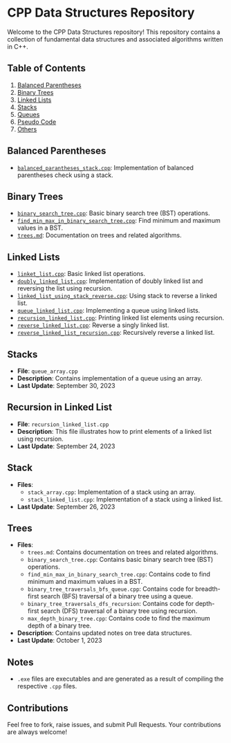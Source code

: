 # CPP Data Structures Repository

Welcome to the CPP Data Structures repository! This repository contains a collection of fundamental data structures and associated algorithms written in C++.

## Table of Contents

1. [Balanced Parentheses](#balanced-parentheses)
2. [Binary Trees](#binary-trees)
3. [Linked Lists](#linked-lists)
4. [Stacks](#stacks)
5. [Queues](#queues)
6. [Pseudo Code](#pseudo-code)
7. [Others](#others)

## Balanced Parentheses

- [`balanced_parantheses_stack.cpp`](balanced_parantheses_stack.cpp): Implementation of balanced parentheses check using a stack.

## Binary Trees

- [`binary_search_tree.cpp`](binary_search_tree.cpp): Basic binary search tree (BST) operations.
- [`find_min_max_in_binary_search_tree.cpp`](find_min_max_in_binary_search_tree.cpp): Find minimum and maximum values in a BST.
- [`trees.md`](trees.md): Documentation on trees and related algorithms.

## Linked Lists

- [`linket_list.cpp`](linket_list.cpp): Basic linked list operations.
- [`doubly_linked_list.cpp`](doubly_linked_list.cpp): Implementation of doubly linked list and reversing the list using recursion.
- [`linked_list_using_stack_reverse.cpp`](linked_list_using_stack_reverse.cpp): Using stack to reverse a linked list.
- [`queue_linked_list.cpp`](queue_linked_list.cpp): Implementing a queue using linked lists.
- [`recursion_linked_list.cpp`](recursion_linked_list.cpp): Printing linked list elements using recursion.
- [`reverse_linked_list.cpp`](reverse_linked_list.cpp): Reverse a singly linked list.
- [`reverse_linked_list_recursion.cpp`](reverse_linked_list_recursion.cpp): Recursively reverse a linked list.

## Stacks

- **File**: `queue_array.cpp`
- **Description**: Contains implementation of a queue using an array.
- **Last Update**: September 30, 2023

## Recursion in Linked List

- **File**: `recursion_linked_list.cpp`
- **Description**: This file illustrates how to print elements of a linked list using recursion.
- **Last Update**: September 24, 2023

## Stack

- **Files**:
  - `stack_array.cpp`: Implementation of a stack using an array.
  - `stack_linked_list.cpp`: Implementation of a stack using a linked list.
- **Last Update**: September 26, 2023

## Trees

- **Files**:
  - `trees.md`: Contains documentation on trees and related algorithms.
  - `binary_search_tree.cpp`: Contains basic binary search tree (BST) operations.
  - `find_min_max_in_binary_search_tree.cpp`: Contains code to find minimum and maximum values in a BST.
  - `binary_tree_traversals_bfs_queue.cpp`: Contains code for breadth-first search (BFS) traversal of a binary tree using a queue.
  - `binary_tree_traversals_dfs_recursion`: Contains code for depth-first search (DFS) traversal of a binary tree using recursion.
  - `max_depth_binary_tree.cpp`: Contains code to find the maximum depth of a binary tree.
- **Description**: Contains updated notes on tree data structures.
- **Last Update**: October 1, 2023

## Notes
- `.exe` files are executables and are generated as a result of compiling the respective `.cpp` files.

## Contributions

Feel free to fork, raise issues, and submit Pull Requests. Your contributions are always welcome!

